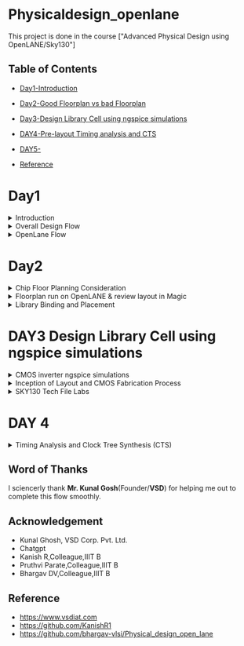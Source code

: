 # Physicaldesign_openlane

This project is done in the course ["Advanced Physical Design using OpenLANE/Sky130"]

## Table of Contents

- [Day1-Introduction](#Day1-introduction)
  
- [Day2-Good Floorplan vs bad Floorplan](#Day2-Good-Floorplan-vs-bad-Floorplan)
  
- [Day3-Design Library Cell using ngspice simulations](#DAY3-Design-Library-Cell-using-ngspice-simulations)

- [DAY4-Pre-layout Timing analysis and CTS](#DAY-4-Pre-layout-Timing-analysis-and-CTS)

- [DAY5-](#DAY5)


- [Reference](#reference)

# Day1

<details>
  <summary>Introduction</summary>
With the introduction of open-source technology for chip creation, many RTL designs and EDA Tools were made available for free. The [SKY130 PDK] fills the gap in a whole Open source chip development.(https://skywater-pdk.readthedocs.io/en/latest/rules.html) from Skywater Technologies and Google. There were a number of EDA Tools with distinct functions throughout the design cycle. The design flow was not clear, and the Skywater pdk was only compatible with industrial equipment.  These problems were addressed by [OpenLane](https://github.com/The-OpenROAD-Project/OpenLane), which offered a fully automated and tidy RTL to GDSII flow. OpenLane is not a product; rather, it is a flow made up of a number of EDA tools, automation scripts, and Skywater-pdks that have been optimized for use with open-source EDA tools.    
</details>

<details>
 <summary> Overall Design Flow</summary>
An RTL design is created for a design specification using HDLs like Verilog or VHDL, or it can be created using high-level synthesis tools like SystemC, MATLAB HDL Coder, Bluespec, etc. 
The process of converting the RTL Netlist into a manufactured IC then starts, and is known as the Physical Design Flow.
Floor planning, which entails placing preplaced cells, power planning, etc., comes first in the physical design process. The placement of logical synthesis comes next. So that the clock's skew is at a minimal or under the necessary threshold, we now perform CTS (Clock Tree Synthesis). Following CTS, all of the assembled components are routed. A process known as "Static Timing Analysis" is used between each and every step in the physical design flow, from logic synthesis through routing, to analyze the design at each stage and confirm that it is actually right.  Magic is an open source application to view the layouts for every stage. You can extract a tiny netlist, run a SPICE simulation, and compare the results with the post-layout Simulation using ngspice.

Physical Design begins with Floor planning - placing the preplaced cells, power planning etc., secondly Placement 

![Screenshot from 2023-09-11 00-17-49](https://github.com/alwinshaju08/Physicaldesign_openlane/assets/69166205/c9c7af61-db04-4c93-ad3b-52b07ee6f16a)
  
</details>
<details>
  <summary>OpenLane Flow</summary>

### 1.  Synthesis 
The RTL Level Design is then synthesized using a Logic Synthesizer. We use Yosys which is an Open Source Logic Synthesizer. The RTL Netlist is then  converted into a synthesised netlist where there are details about the standard cells and its implementations. Yosys takes the RTL design and timing .libs and verilog models of standard cells and converts  into  a  RTL Netlist. abc does the tehnology mapping to the required skywater-pdk variants 

### 1.1 Synthesis Strategies
Different strategies can be used to synthesize for the either the least area or the best timing. To analyse this, synthesis exploration utility generates a report showing the effect on delays/timing/area et.,

### 1.2 Deign Exploration Utility 
This is used to suit the design configuration and generate reports with different metrics to select the best. This is also used for regression testing

### 1.3 Design For Test - DFT Insertion
This is an optional step carried out by Fault. It is used to test the design 

###  2. Floor Planning and Power Planning
This is done by OpenROAD flow. The macros and IPs are placed in the core before proceding further. This is called as pre-placement. Floor planning is done separately for the macros and it is called macro floor planning. They are placed in such a way that they are closer to the inputs/outputs/other macros where more connections are present. Then to prevent the loading effects de-coupling capacitors are placed so that the logic states are well within the noise margin. 

When several blocks tap power from a single source, there is a problem of Voltage Droop at the Vdd and Ground Bounce at the Vss which can again push the logic out of the required noise margin into the undefined state. To mitigate this Vdd and Vss are placed as horizontal and vertical strips in the chip so that the blocks can tap power from the nearest source. 

### 3. Placement
There are two types of placement.  The other required logic is placed optimally.
Placement is of two steps
- Global Placement- finds the optimal position for each cells. These positions are not necessarly correct, cells may overlap
- Detialed Placement - After Global placement is done minimal alterations are done to correct the issues

### 4. Clock Tree Synthesis 
To ensure minimum skew the Clock is routed optimally through the circuit using different algorithms. This is done in the OpenROAD flow. This is done by TritonCTS.

### 5. Fake Antenna and diode swapping
Long wires acts as antennas and cause accumulation of charges during the fabrication process damaging the transistor. To avoid this bridging is used to pass the wire through different layers or an antenna diode cell is added to leak away the charges
- OpenLane approach - Insert Fake Diode to every cell input during placement. This matches the footprint of the library of the antenna diode. The Antenna Checker is run to check for violations, if there are violations then the fake diode is swapped with a real one.
- OpenROAD approach - In the global route step, the antenna violation is addressed automatically by inserting an antenan diode
OpenLane allows the user to chose either of the above approaches

###  5. Routing
This step is used to implement the interconnect using the different metal layers specified in the PDK. There are two steps

 - Global Routing - This is done inside the OpenROAD flow (FastRoute)
 - Detailed Routing - This is performed using TritonRoute outside the OpenROAD flow after the global routing. Before performing this step the **Logic Equivalence Check** is performed by Yosys, since OpenROAD does some optimisations the circuit.  

### 6. RC Extraction
From the .def file, the parasitic extraction is done to generate the .spef file (Standard Prasitic Exchange Format) which produces an accurate analog model of the circuit by including the parasitic effects due to wires, parasitic capacitances, etc.,

### 7. STA
At this stage again OpenSTA is used to perform the Static Timing Analysis.  

### 8. Sign-off Steps
- Design Rule Check (DRC) is performed by Magic
- Layout Versus Schematic (LVS) is performed by Netgen

### 9. GDSII Extraction
The routed .def file is used my Magic to generate the GDSII file 

## OpenLane Installation and Environment Setup

Refer to [Kanish R1 GIthub](https://github.com/KanishR1/Physical-Design-Using-Openlane) or [OpenLane build Script by Nikson Jose] for OpenLane installation and environment setup.If the installation is carried out on a Virtual Machine/Linux, the following repository can be used from reference **(https://github.com/nickson-jose/openlane_build_script)**

## Working with OpenLane

### Start Openlane

First go to the openlane directory and open terminal

```
make mount

```
 The terminal changes into the docker instance. Open the OpenLane in interactive mode.
 
 ```
./flow.tcl -interactive

 ```
Set the package required by OpenLane

```package require openlane 0.9```

## Synthesis

Run the synthesis

```run_synthesis```

OpenLane invokes the following

- `Yosys` - RTL Synthesis and maps to yosys generic cells
- `abc` - Technology mapping with the Skywater130 PDK. Here `sky130_fd_sc_hd` Skywater Foundry produced High density standard cells are used.
- `OpenSTA` - This does the Static Timing Analysis on the netlist generated after synthesis and generated the timing reports 

View the synthesis statistics

![Screenshot from 2023-09-08 19-45-56](https://github.com/alwinshaju08/Physicaldesign_openlane/assets/69166205/d82b1b97-6817-4442-a6cd-7c9793a58aeb)


### Key concepts

#### Flops ratio 

- The flop ratio is defined as the ratio of the number of flops to the total number of cells
- Here flop ratio is **1596/10104 = 0.1579** (i.e: 15.8%) [From the synthesis statistics]


</details>

# Day2
<details>
<summary>Chip Floor Planning Consideration</summary>
  
#### Utilisation Factor

- The ratio of area occupied by the cells in the netlist to the total area of the core
- Best practice is to set the utilisation factor less than 50% so that there will be space for optimisations, routing, inserting buffers etc.,

### Aspect Ratio

- Aspect ratio is the ratio of height to the width of the die.
- Aspect Ratio of 1 indicates that the die is a square die

## Floorplanning

Floorplanning involves the following stages

### Pre-Placed cells

- Whenever there is a complex logic which is repeated multiple times or a design given by a third-party it can be perceived as abstract black box with input and output ports, clocks etc ., 
- These modules can be either macros or IP
    - Macro  - It is a module such as CPU Core which are developed by the entity fabicating the chip
    - IP - It is an "Intellectual Propertly" which the entity fabricating the chip gets as a package from a third party or even packaged Hard IPs developed by the same entity. Common examples of IPs are SRAM, PLL, Protocol Converters etc.,

- These Macros and IPs are placed in the core at first before placing the standard cells  and power planning
- These are optimally such that the cells which are more connected to each other are placed nearby and oriented for input and ouputs

### Decoupling Capacitors to the pre placed cells
- The power lines can have some RLC component causing the voltage to drop at the node where it enters the Blocks or the ground of the cell can be at a higher potential than ideally 0V
- When this happens, there is a chance such that the logic transitions are not to the upper or lower noise margins but to the forbidden state causing the circuit to misbehave
- This is prevented by adding a capacitor in parallel with the power and ground node of the block such that the capacitor decouples the block from the power source whenever there is a logic transition

### Power Planning

- When there are several cells or blocks drawing power from the same power rail and sinking power to the same ground pin the following effects are observed
    - Whenever there is alogic transition from 1 to 0 in a large number of cells then there is a Voltage Droop in the power lines as Voltage Drops from Vdd
    - Whener there is a logic transition from 0 to 1 in a large number of cells simultaneously causes the ground potential to raise above 0V calles as Ground Bump
    - These effects pose a risk of driving the logic state out of the specified noise margin.
    - To avoid this the Vdd and Gnd are placed as a grid of horizontal and vertical tracks and the cell nearer to an intersection can tap power or sink power to the Vdd or Gnd intersection respectively

### Pin Placement
 - The input, output and Clock pins are placed optimally such that there is less complication in routing or optimised delay
 - There are different styles of pin placement in openlane like `random pin placement` , `uniformly spaced` etc.,

  </details>

  <details>

<summary>Floorplan run on OpenLANE & review layout in Magic</summary>

**Floorplan envrionment variables or switches:**
1. ```FP_CORE_UTIL``` - core utilization percentage
2. ```FP_ASPECT_RATIO``` - the cores aspect ratio
3. ```FP_CORE_MARGIN``` - The length of the margin surrounding the core area
4. ```FP_IO_MODE``` - defines pin configurations around the core(1 = randomly equidistant/0 = not equidistant)
5. ```FP_CORE_VMETAL``` - vertical metal layer where I/O pins are placed
6. ```FP_CORE_HMETAL``` - horizontal metal layer where I/O pins are placed
 
***Note: Usually, the parameter values for vertical metal layer and horizontal metal layer will be 1 more than that specified in the files***

**Importance files in increasing priority order:**
1. ```floorplan.tcl``` - System default settings
2. ```conifg.tcl```
3. ```sky130A_sky130_fd_sc_hd_config.tcl```
 
 To run the picorv32a floorplan in openLANE:
 
 ```
 run_floorplan
 
 ```

![Screenshot from 2023-09-10 00-56-54](https://github.com/alwinshaju08/Physicaldesign_openlane/assets/69166205/23380a23-e4b3-45fa-9cb1-acd12d95e695)

Post the floorplan run, a .def file will have been created within the ```results/floorplan``` directory. We may review floorplan files by checking the ```floorplan.tcl.``` The system defaults will have been overriden by switches set in conifg.tcl and further overriden by switches set in ```sky130A_sky130_fd_sc_hd_config.tcl.```

To view the floorplan, Magic is invoked after moving to the results/floorplan directory:


![Screenshot from 2023-09-10 01-21-14](https://github.com/alwinshaju08/Physicaldesign_openlane/assets/69166205/4e118dda-0788-40cf-850d-8ee1b696858e)


```
magic -T /home/parallels/OpenLane/vsdstdcelldesign/libs/sky130A.tech lef read tmp/merged.nom.lef def read results/floorplan/picorv32a.def &

```

![Screenshot 2023-09-10 at 1 59 31 AM](https://github.com/alwinshaju08/Physicaldesign_openlane/assets/69166205/87c3c1e9-eb75-4365-932f-9865b3ef6ffd)

One can zoom into Magic layout by selecting an area with left and right mouse click followed by pressing "z" key.

Various components can be identified by using the what command in tkcon window after making a selection on the component.

Zooming in also provides a view of decaps present in picorv32a chip.

The standard cell can be found at the bottom left corner.

You can clearly see I/O pins, Decap cells and Tap cells. Tap cells are placed in a zig zag manner or you can say diagonally
  
</details>

<details>
  <summary>
    Library Binding and Placement
  </summary>
  
  ## Netlist Binding and initial place design

First we need to bind the netlist with physical cells. We have shapes for OR, AND and every cell for pratice purpose. But in reality we dont have such shapes, we have give an physical dimensions like rectangles or squares weight and width. This information is given in libs and lefs. Now we place these cells in our design by initilaising it. 

## Optimize Placement

The next step is placement. Once we initial the design, the logic cells in netlist in its physical dimisoins is placed on the floorplan. Placement is perfomed in 2 stages:

Global Placement: Cells will be placed randomly in optimal positions which may not be legal and cells may overlap. Optimization is done through reduction of half parameter wire length.
Detailed Placement: It alters the position of cells post global placement so as to legalise them.
Legalisation of cells is important from timing point of view.

Optimization is stage where we estimate the lenght and capictance, based on that we add buffers. Ideally, Optimization is done for better timing.

![Screenshot from 2023-09-10 02-08-14](https://github.com/alwinshaju08/Physicaldesign_openlane/assets/69166205/0137e529-9dae-4b60-a4a8-5967f8d4476c)

## Congestion aware Placement 

Post placement, the design can be viewed on magic within results/placement directory:

```
magic -T /home/parallels/OpenLane/vsdstdcelldesign/libs/sky130A.tech lef read tmp/merged.nom.lef def read results/floorplan/picorv32a.def &

```
![Screenshot from 2023-09-10 12-14-36](https://github.com/alwinshaju08/Physicaldesign_openlane/assets/69166205/98701b8a-a575-4553-a661-15e2af78884d)


**Note: Power distribution network generation is usually a part of the floorplan step. However, in the openLANE flow, floorplan does not generate PDN.  It is created after post CTS. The steps are - floorplan, placement, CTS, Post CTS and then PDN**

## Need for libraries and characterization

As we know, From logic synthesis to routing and STA, each and evry stage has one thing in common i.e., logic gates/ logic cells. In order for the tool understand these gates are and their timing, we need to characterize these cells. 

# CELL DESIGN AND CHARACETRIZATION FLOWS

Library is a place where we get information about every cell. It has differents cells with different size, functionality,threshold voltages. There is a typical cell design flow steps.
1. Inputs : PDKS(process design kit) : DRC & LVS, SPICE Models, library & user-defined specs.
2. Design Steps :Circuit design, Layout design (Art of layout Euler's path and stick diagram), Extraction of parasitics, Characterization (timing, noise, power).
3. Outputs: CDL (circuit description language), LEF, GDSII, extracted SPICE netlist (.cir), timing, noise and power .lib files

## Standard Cell Characterization Flow

A typical standard cell characterization flow that is followed in the industry includes the following steps:

1. Read in the models and tech files
2. Read extracted spice Netlist
3. Recognise behavior of the cells
4. Read the subcircuits
5. Attach power sources
6. Apply stimulus to characterization setup
7. Provide neccesary output capacitance loads
8. Provide neccesary simulation commands

Now all these 8 steps are fed in together as a configuration file to a characterization software called GUNA. This software generates timing, noise, power models.
These .libs are classified as Timing characterization, power characterization and noise characterization.

![image](https://github.com/sindhuk95/later/assets/135046169/87348350-fa25-4ef8-99f4-1cdddf070f10)

# TIMING CHARACTERIZATION

In standard cell characterisation, One of the classification of libs is timing characterisation.

## Timing threshold definitions 
Timing defintion |	Value
-------------- | --------------
slew_low_rise_thr	| 20% value
slew_high_rise_thr | 80% value
slew_low_fall_thr |	20% value
slew_high_fall_thr |	80% value
in_rise_thr	| 50% value
in_fall_thr |	50% value
out_rise_thr |	50% value
out_fall_thr | 50% value

## Propagation Delay and Transition Time 

**Propagation Delay** 
The time difference between when the transitional input reaches 50% of its final value and when the output reaches 50% of its final value. Poor choice of threshold values lead to negative delay values. Even thought you have taken good threshold values, sometimes depending upon how good or bad the slew, the dealy might be still +ve or -ve.

```
Propagation delay = time(out_thr) - time(in_thr)
```
**Transition Time**

The time it takes the signal to move between states is the transition time , where the time is measured between 10% and 90% or 20% to 80% of the signal levels.

```
Rise transition time = time(slew_high_rise_thr) - time (slew_low_rise_thr)

Low transition time = time(slew_high_fall_thr) - time (slew_low_fall_thr)
```


</details>

# DAY3 Design Library Cell using ngspice simulations

<details>
  <summary>CMOS inverter ngspice simulations </summary>
  ``ngspice``  is opesoure engine where simulations are done.

  ### IO Placer revision

 - PnR is a iterative flow and hence, we can make changes to the environment variables in the fly to observe the changes in our design. 
 - Let us say If I want to change my pin configuration along the core from equvi distance randomly placed to someother placement, we just set that IO mode variable on command prompt as shown below
 ```
 set ::env(FP_IO_MODE) 2
```
## SPICE Deck Creation and Simulation for CMOS inverter

- Before performing a SPICE simulation we need to create SPICE Deck
SPICE Deck provides information about the following:
- Component connectivity - Connectivity of the Vdd, Vss,Vin, substrate. Substrate tunes the threshold voltage of the MOS.
- component values - values of PMOS and NMOS, Output load, Input Gate Voltage, supply voltage.
- Node Identification and naming - Nodes are required to define the SPICE Netlist
     For example ```M1 out in vdd vdd pmos w = 0.375u L = 0.25u``` , ```cload out 0 10f```
- Simulation commands
- Model file - information of parameters related to transistors
Simulation of CMOS using different width and lengths. From the waveform, irrespective of switching the shape of it are almost same.

![242781674-5b494ae5-341a-41ff-a2bb-1db066fa2b72](https://github.com/alwinshaju08/Physicaldesign_openlane/assets/69166205/ee5317df-1ef5-4140-88cc-562fecc2001c)

From the waveform we can see the characteristics are maintained  across all sizes of CMOS. So CMOS as a circuit is a robust device hence use in designing of logic gates. Parameters that define the robustness of the CMOS are

## Switching Threshold Vm

- The Switching Threshold of a CMOS inverter is the point where the Vin = Vout on the DC Transfer characreristics. 
- At this point, both the transistors are in saturation region, means both are turned on and have high chances of current flowing driectly from VDD to Ground called Leakage current.
 
![243084644-3393442e-1b4b-434a-bc7e-6e2ed4fde218](https://github.com/alwinshaju08/Physicaldesign_openlane/assets/69166205/1dbabda5-c5bd-4676-a306-c0de5519c659)


Through transient analysis, we calculate the rise and fall delays of the CMOS by SPICE Simulation. As we know delays are calculated at 50% of the final values.


## Lab steps to git clone vsdstdcelldesign

- First, clone the required mag files and spicemodels of inverter,pmos and nmos sky130. The command to clone files from github link is:
```
git clone https://github.com/nickson-jose/vsdstdcelldesign.git
```
once I run this command, it will create ``vsdstdcelldesign`` folder in openlane directory.

Inorder to open the mag file and run magic go to the directory

For layout we run magic command

``` magic -T sky130A.tech sky130_inv.mag & ```

Ampersand at the end makes the next prompt line free, otherwise magic keeps the prompt line busy. Once we run the magic command we get the layout of the inverter in the magic window

![Screenshot from 2023-09-10 12-01-56](https://github.com/alwinshaju08/Physicaldesign_openlane/assets/69166205/f5ebf20c-53c3-4c3c-b5a1-5b45e8bf685d)


</details>

<details>
  <summary>Inception of Layout and CMOS Fabrication Process
</summary>
  
## Mask CMOS Fabrication

The 16-mask CMOS (Complementary Metal-Oxide-Semiconductor) fabrication process involves several crucial steps for creating integrated circuits. Let's break it down with some jargon:

1. **Substrate Selection**:
   - In the initial phase, the appropriate semiconductor substrate is chosen.

2. **Active Region Creation**:
   - To isolate the active regions for transistors, the process begins with the deposition of SiO2 and Si3N4 layers, followed by photolithography and silicon nitride etching.
   - This is known as LOCOS (Local Oxidation of Silicon), where oxide is grown in certain regions.
   - Subsequently, Si3N4 is removed using hot phosphoric acid.

3. **N-Well and P-Well Formation**:
   - The N-well and P-well regions are created separately.
   - P-well formation involves photolithography and ion implantation of p-type Boron material into the p-substrate.
   - N-well is formed similarly with n-type Phosphorus material.
   - High-temperature furnace processes drive-in diffusion to establish well depths, known as the tub process.

4. **Gate Formation**:
   - The gate is a pivotal CMOS transistor terminal that controls threshold voltages for transistor switching.
   - A polysilicon layer is deposited and photolithography techniques are applied to create NMOS and PMOS gates.
   - Important parameters for gate formation include oxide capacitance and doping concentration.

5. **Lightly Doped Drain (LDD) Formation**:
   - LDD is created to mitigate hot electron and short channel effects.

6. **Source & Drain Formation**:
   - Thin oxide layers are added to avoid channel effects during ion implantation.
   - N+ and P+ implants are performed using Arsenic implantation and high-temperature annealing.

7. **Local Interconnect Formation**:
   - Thin screen oxide is removed through etching in HF solution.
   - Titanium deposition through sputtering is initiated.
   - Heat treatment results in chemical reactions, producing low-resistant titanium silicon dioxide for interconnect contacts and titanium nitride for top-level connections, enabling local communication.

8. **Higher Level Metal Formation**:
   - To achieve suitable metal interconnects, non-planar surface topography is addressed.
   - Chemical Mechanical Polishing (CMP) is utilized by doping silicon oxide with Boron or Phosphorus to achieve surface planarization.
   - TiN and blanket Tungsten layers are deposited and subjected to CMP.
   - An aluminum (Al) layer is added and subjected to photolithography and CMP.
   - This constitutes the first level of interconnects, and additional interconnect layers are added to reach higher-level metal layers.

9. **Dielectric Layer Addition**:
   - Finally, a dielectric layer, typically Si3N4, is applied to safeguard the chip.

This complex process results in the creation of advanced integrated circuits with multiple layers of interconnects, essential for modern electronic devices.

<img width="1175" alt="Screenshot 2023-09-10 at 2 13 35 PM" src="https://github.com/alwinshaju08/Physicaldesign_openlane/assets/69166205/d2359062-24fa-45d1-9cb3-de8fa4ec796f">

## SKY130 basic layer layout and LEF using inverter

- From Layout, we see the layers which are required for CMOS inverter. Inverter is, PMOS and NMOS connected together.
- Gates of both PMOS and NMOS are connected together and fed to input(here ,A), NMOS source connected to ground(here, VGND), PMOS source is connected to VDD(here, VPWR), Drains of PMOS and NMOS are connected together and fed to output(here, Y). 
The First layer in skywater130 is ``localinterconnect layer(locali)`` , above that metal 1 is purple color and metal 2 is pink color.
If you want to see connections between two different parts, place the cursor over that area and press S one times. The tkson window gives the component name.

![Screenshot from 2023-09-10 15-17-48](https://github.com/alwinshaju08/Physicaldesign_openlane/assets/69166205/69b54c77-b195-4ab3-b3f4-b68a75b45a28)

### Library exchange format (.lef)

- The layout of a design is defined in a specific file called LEF.
-  It includes design rules (tech LEF) and abstract information about the cells. 
    -  ```Tech LEF``` -  Technology LEF file contains information about the Metal layer, Via Definition and DRCs.
    -  ```Macro LEF``` -  Contains physical information of the cell such as its Size, Pin, their direction.
 
## Designing standard cell and SPICE extraction in MAGIC 

-  First we need to provide bounding box width and height in tkson window. lets say that width of BBOX is 1.38u and height is 2.72u. The command to give these values to magic is
   ``` property Fixed BBOX (0 0 1.32 2.72)  ```
- After this, Vdd, GND segments which are in metal 1 layer, their respective contacts and atlast logic gates layout is defined
Inorder to know the logical functioning of the inverter, we extract the spice and then we do simulation on the spice. To extract it on spice we open TKCON window, the steps are
- Know the present directory - ``pwd ``
- create an extration file -  the command is  `` extract all `` and  ``sky130_inv.ext`` files has been created
          
- create spice file using .ext file to be used with our ngspice tool  - the commands are  
      ``` ext2spice cthresh 0 rthresh 0 ``` - extracts parasatic capcitances also since these are actual layers - nothing is created in the folder
      ``` ext2spice ``` - a file ```sky130_inv.spice``` has been created.
  
![Screenshot from 2023-09-10 15-40-43](https://github.com/alwinshaju08/Physicaldesign_openlane/assets/69166205/4a7bf59a-fabe-47b2-9a7a-dd006bd9f1bf)

</details>

<details>
  <summary> SKY130 Tech File Labs </summary>
  
## Create Final SPICE Deck

let us see what is inside the spice Deck
In the spice file subcircuit(subckt), pmos and nmos node connections are defined
   
For NMOS  ``` XO Y A VGND VGND sky130_fd_pr_nfet_01v8 ``` . The order is  ``` Cell_name Drain Gate Source Substrate model_name ``` .
For PMOS  ``` X1 Y A VPWR VPWR sky130_fd_pr_pfet_01v8 ``` . The order is   ``` cell_name Drain Gate Source Substrate model_name ```.
   
For transient anaylsis, we would like to define these following connections and extra nodes for these in spice file
  - VGND to VSS
  - Supply voltage from VPWR to Ground - extra nodes here will be 0 and VDD with a value of 3.3v 
  - sweep in/pulse between A pin and VGND (0)
Before, editing the file, make sure scaling is proper, we measure the value of the gride size from the magic layout and define using `` .option scale=0.01u`` in the Deck file.
  
Now keeping the connection in mind, define the required commands in the file. Along with this we need to include libs for nmos ``nshort.lib`` and pmos ``pshort.lib`` and define transient analysis commands too. We comment the subckt since we are trying to input the controls and transient analysis also. Model names are changed to ``nshort_model.0`` and ``pshort_model.0`` according to the libs of nmos and pmos.
  
These voltage sources and simulation commands are defined in the Deck file.

   ``
.include ./libs/pshort.lib
.include ./libs/nshort.lib
   VDD VPWR 0 3.3V
   VSS VGND 0 0V
   Va A VGND PULSE(0V 3.3V 0 0.1ns 0.1ns 2ns 4ns)
   .tran 1n 20n
   .control
   run
   .endc
   .end
   ``
   
![Screenshot from 2023-09-10 22-07-35](https://github.com/alwinshaju08/Physicaldesign_openlane/assets/69166205/5d7b3380-f67b-4a2a-b771-147e423fd0e0)

## Using ngspice for spice simulation
  
Spice Deck is done and now to run spice simulation invoke ngspice in the tool and pass the source file. 
 
  ``` ngspice sky130_inv.spice ```
  
On the prompt you can see the values the ngspice has taken. To see the plot, use
   
   ``` plot y vs time a ``` 
   
![Screenshot from 2023-09-10 22-18-54](https://github.com/alwinshaju08/Physicaldesign_openlane/assets/69166205/55cbe4f1-0e53-4dc8-9ec4-c5cb6b168c45)


## Standard cell characterization of CMOS Iinverter 
 
characterization of the inverter standard cell depends on Four timing parameters
 
 **Rise Transition**: Time taken for the output to rise from 20% to 80% of max value
 **Fall Transition**: Time taken for the output to fall from 80% to 20% of max value
 **Cell Rise delay**: difference in time(50% output rise) to time(50% input fall)
 **Cell Fall delay**: difference in time(50% output fall) to time(50% input rise)
 
 The above timing parameters can be computed by noting down various values from the ngspice waveform.
 
 ``` Rise Transition : 2.25421 - 2.18636 = 0.006785 ns / 67.85ps ```
 ``` Fall Transitio : 4.09605 - 4.05554 = 0.04051ns/40.51ps ```
 ```Cell Rise Delay : 2.21701 - 2.14989 = 0.06689ns/66.89ps ```
 ```Cell Fall Delay : 4.07816 - 4.05011 = 0.02805ns/28.05ps ```

 ## LAB exercise and DRC Challenges

## Intrdocution of Magic and Skywater DRC's

  - In-depth overview of Magic's DRC engine
  - Introduction to Google/Skywater DRC rules
  - Lab : Warm-up exercise : Fixing a simple rule error
  - Lab : Main exercie : Fixing or create a complex error

 # Sky130s pdk intro and Steps to download labs
  
  - setup to view the layouts
  - For extracting and generating views, Google/skywater repo files were built with Magic
  - Technology file dependency is more for any layout. hence, this file is created first.
  - Since, Pdk is still under development, there are some unfinished tech files and these are packaged for magic along with lab exercise layout and bunch of stuff into the tar ball
 
We can download the packaged files from web using ``wget `` command. wget stands for web get, a non-interactive file downloader command.
  
  ``` wget http://opencircuitdesign.com/open_pdks/archive/drc_tests.tgz```
  
The archive file drc_tests.tgz is downloaded into our user directory 
  
![wget](https://github.com/sindhuk95/SKY130_PD_WS_DAY3/assets/135046169/3358159c-b338-43f4-b811-58a11284e75b)

once extraction is done, drc_tests file is created and you will have all the information about magic layout for this lab exercise

Now run MAGIC

For better graphics use command ``magic -d XR ``

Now, lets see an example of simple failing set of rules of metal 1 layer.  you can either run this by magic command line `` magic -d XR met1.mag `` or from the magic console window, `` menu - file - open -load file9here, met1.mag) ``

![Screenshot from 2023-09-10 22-52-50](https://github.com/alwinshaju08/Physicaldesign_openlane/assets/69166205/d5ecd2e6-21be-4794-aea1-48df708bb1d6)

We use following commands to see metal cut as shown.
```
cif see VIA2

```
![Screenshot from 2023-09-10 23-11-08](https://github.com/alwinshaju08/Physicaldesign_openlane/assets/69166205/748bb43a-88a8-42ef-861a-a52242efa105)

## Load Sky130 tech rules for drc challenges 

First load the poly file by ``load poly.mag`` on tkcon window.

Finding the error by mouse cursor and find the box area, Poly.9 is violated due to spacing between polyres and poly.

![Screenshot from 2023-09-10 23-15-04](https://github.com/alwinshaju08/Physicaldesign_openlane/assets/69166205/6800d982-37a6-4bd7-9764-b5b80dba8d90)

We find that distance between regular polysilicon & poly resistor should be 22um but it is showing 17um and still no errors . We should go to sky130A.tech file and modify as follows to detect this error.

![Screenshot from 2023-09-10 23-24-02](https://github.com/alwinshaju08/Physicaldesign_openlane/assets/69166205/0d199111-ded8-4193-a024-544227ab142c)


In line

```
spacing npres *nsd 480 touching_illegal \
	"poly.resistor spacing to N-tap < %d (poly.9)"
```
change to

```
spacing npres allpolynonres 480 touching_illegal \
	"poly.resistor spacing to N-tap < %d (poly.9)"
```
Also,
```
spacing xhrpoly,uhrpoly,xpc alldiff 480 touching_illegal \

	"xhrpoly/uhrpoly resistor spacing to diffusion < %d (poly.9)"
```

change to 

```
spacing xhrpoly,uhrpoly,xpc allpolynonres 480 touching_illegal \

	"xhrpoly/uhrpoly resistor spacing to diffusion < %d (poly.9)"

```
![Screenshot from 2023-09-10 23-15-04](https://github.com/alwinshaju08/Physicaldesign_openlane/assets/69166205/13aa309a-c2a7-427a-aae9-780a32229150)


</details>

# DAY 4 

<details>

<summary> Timing Analysis and Clock Tree Synthesis (CTS) </summary>

## Standard Cell LEF generation

During Placement, entire mag information is not necessary. Only the PR boundary, I/O ports, Power and ground rails of the cell is required. This information is defined in LEF file.
The main objective is to extract lef from the mag file and plug into our design flow.

# Grid into Track info

 **Track** :A path or a line on which metal layers are drawn for routing. Track is used to define the height of the standard cell. 

To implement our own stdcell, few guidelines must be followed 
 - I/O ports must lie on the intersection on Horizontal and vertical tracks
 - Width and Height of standard cell are odd mutliples of Horizontal track pitch and Vertical track pitch

This information is defined in ``tracks.info``. 

```
li1 X 0.23 0.46 
li1 Y 0.17 0.34
```

before grid on:

![Screenshot from 2023-09-10 23-51-13](https://github.com/alwinshaju08/Physicaldesign_openlane/assets/69166205/660cc8a6-ea06-4d2f-af65-d03e73789b86)

To ensure that ports lie on the intersection point, the grid spacing in Magic (tkcon) must be changed to the li1 X and li1 Y values. After providing the command, we have following:

```
grid 0.46um 0.34um 0.23um 0.17um

```

![Screenshot from 2023-09-10 23-53-51](https://github.com/alwinshaju08/Physicaldesign_openlane/assets/69166205/0eb85c92-d30b-4bb6-a810-df34e3841e68)

## Create Port Definition: 

However, certain properties and definitions need to be set to the pins of the cell. For LEF files, a cell that contains ports is written as a macro cell, and the ports are the declared as PINs of the macro.

The way to define a port is through Magic console and following are the steps:
- In Magic Layout window, first source the .mag file for the design (here inverter). Then Edit >> Text which opens up a dialogue box.
- When you double press S at the I/O lables, the text automatically takes the string name and size. Ensure the Port enable checkbox is checked and default checkbox is unchecked as shown in the figure:

![Screenshot from 2023-09-11 00-40-05](https://github.com/alwinshaju08/Physicaldesign_openlane/assets/69166205/cdaa8ce9-b9d9-4448-bff9-a3f0830492d0)

- In the above figure, The number in the textarea near enable checkbox defines the order in which the ports will be written in LEF file (0 being the first).

-  For power and ground layers, the definition could be same or different than the signal layer. Here, ground and power connectivity are taken from metal1

## Set port class and port use attributes for layout 

After defining ports, the next step is setting port class and port use attributes.

Select port A in magic:
```
port class input
port use signal
```
Select Y area
```
port class output
port use signal
```
Select VPWR area
```
port class inout
port use power
```
Select VGND area
```
port class inout
port use ground

```
## Custom cell naming and lef extraction.

Name the custom cell through tkcon window as ```sky130_vsdinv.mag```.

We generate lef file by command:

```
lef write

```
This generates sky130_vsdinv.lef file.

![Screenshot from 2023-09-11 00-57-32](https://github.com/alwinshaju08/Physicaldesign_openlane/assets/69166205/de9bb2ea-d64f-4573-878b-7fb3a04237b3)

## Steps to include custom cell in ASIC design

We have created a custom standard cell in previous steps of an inverter. Copy lef file, sky130_fd_sc_hd_typical.lib, sky130_fd_sc_hd_slow.lib & sky130_fd_sc_hd_fast.lib to src folder of picorv32a from libs folder vsdstdcelldesign. Then modify the config.tcl as follows.

```

# Design
set ::env(DESIGN_NAME) "picorv32a"

set ::env(VERILOG_FILES) "$::env(DESIGN_DIR)/src/picorv32a.v"

set ::env(CLOCK_PORT) "clk"
set ::env(CLOCK_NET) $::env(CLOCK_PORT)

set ::env(GLB_RESIZER_TIMING_OPTIMIZATIONS) {1}

set ::env(LIB_SYNTH) "$::env(OPENLANE_ROOT)/designs/picorv32a/src/sky130_fd_sc_hd__typical.lib"
set ::env(LIB_SLOWEST) "$::env(OPENLANE_ROOT)/designs/picorv32a/src/sky130_fd_sc_hd__slow.lib"
set ::env(LIB_FASTEST) "$::env(OPENLANE_ROOT)/designs/picorv32a/src/sky130_fd_sc_hd__fast.lib"
set ::env(LIB_TYPICAL) "$::env(OPENLANE_ROOT)/designs/picorv32a/src/sky130_fd_sc_hd__typical.lib"

set ::env(EXTRA_LEFS) [glob $::env(OPENLANE_ROOT)/designs/$::env(DESIGN_NAME)/src/*.lef]

set filename $::env(DESIGN_DIR)/$::env(PDK)_$::env(STD_CELL_LIBRARY)_config.tcl
if { [file exists $filename] == 1} {
	source $filename
}

```

To integrate standard cell in openlane flow after `` make mount `` , perform following commands:

```
prep -design picorv32a -tag RUN_2023.09.09_20.37.18 -overwrite 
set lefs [glob $::env(DESIGN_DIR)/src/*.lef]
add_lefs -src $lefs
run_synthesis

```
synthesis report :

![Screenshot from 2023-09-11 09-15-46](https://github.com/alwinshaju08/Physicaldesign_openlane/assets/69166205/2b9b8757-17cc-41f5-b6a8-52a5285698f5)

sta report:

![Screenshot from 2023-09-11 09-14-38](https://github.com/alwinshaju08/Physicaldesign_openlane/assets/69166205/e63e74da-2c40-47e7-90d0-0c17f61758e7)



</details>


## Word of Thanks
I sciencerly thank **Mr. Kunal Gosh**(Founder/**VSD**) for helping me out to complete this flow smoothly.

## Acknowledgement
- Kunal Ghosh, VSD Corp. Pvt. Ltd.
- Chatgpt
- Kanish R,Colleague,IIIT B
- Pruthvi Parate,Colleague,IIIT B
- Bhargav DV,Colleague,IIIT B
  
## Reference 
- https://www.vsdiat.com
- https://github.com/KanishR1
- https://github.com/bhargav-vlsi/Physical_design_open_lane
